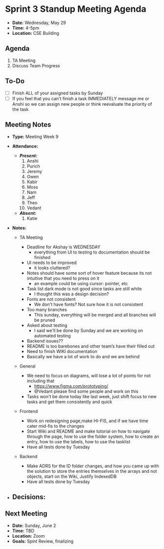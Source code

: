 # Sprint 3 Standup Meeting Agenda

- **Date:** Wednesday, May 29
- **Time:** 4-5pm
- **Location:** CSE Building

## Agenda

1. TA Meeting
2. Discuss Team Progress

## To-Do

- [ ] Finish ALL of your assigned tasks by Sunday
- [ ] If you feel that you can't finish a task IMMEDIATELY message me or Anshi so we can assign new people or think reevaluate the priority of the task

## Meeting Notes

- **Type:** Meeting Week 9
- **Attendance:**
  - ***Present:***
    1. Anshi
    2. Purich
    3. Jeremy
    4. Gwen
    5. Kabir
    6. Moss
    7. Nam
    8. Jeff
    9. Theo
    10. Vedant
  - ***Absent:***
    1. Katie
- **Notes:**
  -  TA Meeting
        - Deadline for Akshay is WEDNESDAY
            - everything from UI to testing to documentation should be finished
        - UI needs to be improved 
            - it looks cluttered?
        - Notes should have some sort of hover feature because its not intuitive that you need to press on it 
            - an example could be using cursor: pointer, etc
        - Task list dark mode is not good since tasks are still white
            - I thought this was a design decision?
        - Fonts are not consistent
            - We don't have fonts? Not sure how it is not consistent
        - Too many branches 
            - This sunday, everything will be merged and all branches will be pruned
        - Asked about testing
            - I said we'll be done by Sunday and we are working on automated testing
        - Backend issues??
        - README is too barebones and other team’s have their filled out
        - Need to finish WIKI documentation
        - Basically we have a lot of work to do and we are behind

  - General
      - We need to focus on diagrams, will lose a lot of points for not including that
          - https://www.figma.com/prototyping/
          - @Vedant please find some people and work on this
      - Tasks won't be done today like last week, just shift focus to new tasks and get them consistently and quick

  - Frontend 
      - Work on redesigning page,make HI-FIS, and if we have time cater mid-fis to the changes
      - Start Wiki and README and make tutorial on how to navigate through the page, how to use the folder system, how to create an entry, how to use the labels, how to use the tasklist 
      - Have all tests done by Tuesday

  - Backend
      - Make ADRS for the ID folder changes, and how you came up with the solution to store the entries themselves in the arrays and not objects, start on the Wiki, Justify IndexedDB
      - Have all tests done by Tuesday

- **Decisions:** 
    - 

## Next Meeting

- **Date:** Sunday, June 2
- **Time:** TBD
- **Location:** Zoom
- **Goals:** Spint Review, finalizing